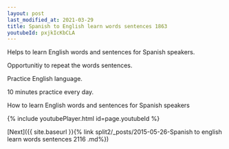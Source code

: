 ```yaml
---
layout: post
last_modified_at: 2021-03-29
title: Spanish to English learn words sentences 1863 
youtubeId: pxjkIcKbCLA
---
```

 
 
Helps to learn English words and sentences for Spanish speakers.

Opportunitiy to repeat the words sentences. 

Practice English language. 
 
10 minutes practice every day. 
 
How to learn English words and sentences for Spanish speakers 
 
{% include youtubePlayer.html id=page.youtubeId %}
 
 
[Next]({{ site.baseurl }}{% link  split2/_posts/2015-05-26-Spanish to english learn words sentences 2116 .md%})
 
